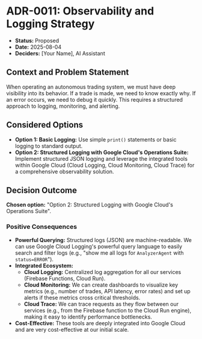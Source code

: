 # ADR-0011: Observability and Logging Strategy

* **Status:** Proposed
* **Date:** 2025-08-04
* **Deciders:** [Your Name], AI Assistant

## Context and Problem Statement

When operating an autonomous trading system, we must have deep visibility into its behavior. If a trade is made, we need to know exactly why. If an error occurs, we need to debug it quickly. This requires a structured approach to logging, monitoring, and alerting.

## Considered Options

* **Option 1: Basic Logging:** Use simple `print()` statements or basic logging to standard output.
* **Option 2: Structured Logging with Google Cloud's Operations Suite:** Implement structured JSON logging and leverage the integrated tools within Google Cloud (Cloud Logging, Cloud Monitoring, Cloud Trace) for a comprehensive observability solution.

## Decision Outcome

**Chosen option:** "Option 2: Structured Logging with Google Cloud's Operations Suite".

### Positive Consequences

* **Powerful Querying:** Structured logs (JSON) are machine-readable. We can use Google Cloud Logging's powerful query language to easily search and filter logs (e.g., "show me all logs for `AnalyzerAgent` with `status=ERROR`").
* **Integrated Ecosystem:**
  * **Cloud Logging:** Centralized log aggregation for all our services (Firebase Functions, Cloud Run).
  * **Cloud Monitoring:** We can create dashboards to visualize key metrics (e.g., number of trades, API latency, error rates) and set up alerts if these metrics cross critical thresholds.
  * **Cloud Trace:** We can trace requests as they flow between our services (e.g., from the Firebase function to the Cloud Run engine), making it easy to identify performance bottlenecks.
* **Cost-Effective:** These tools are deeply integrated into Google Cloud and are very cost-effective at our initial scale.
